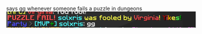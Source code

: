 says gg whenever someone fails a puzzle in dungeons 
<img src="https://github.com/solxris/autoggfail/blob/master/src/main/resources/example.png" width="600px" height="auto">
